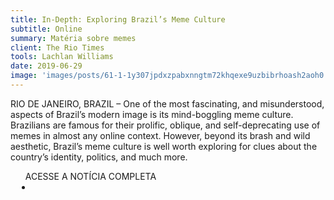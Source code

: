 ```yaml
---
title: In-Depth: Exploring Brazil’s Meme Culture
subtitle: Online
summary: Matéria sobre memes
client: The Rio Times
tools: Lachlan Williams
date: 2019-06-29
image: 'images/posts/61-1-1y307jpdxzpabxnngtm72khqexe9uzbibrhoash2aoh0.png'
---
```


RIO DE JANEIRO, BRAZIL – One of the most fascinating, and misunderstood, aspects of Brazil’s modern image is its mind-boggling meme culture. Brazilians are famous for their prolific, oblique, and self-deprecating use of memes in almost any online context. However, beyond its brash and wild aesthetic, Brazil’s meme culture is well worth exploring for clues about the country’s identity, politics, and much more.

<div class="post__share"><ul class="share__list list-reset">ACESSE A NOTÍCIA COMPLETA<li class="share__item" style="margin-left: 10px"><a class="share__link share__facebook" style="background: #fa5657" href="https://riotimesonline.com/brazil-news/brazil/in-depth-exploring-brazils-meme-culture/" 
onclick=window.open(this.href, 'pop-up', 'left=20,top=20,width=500,height=500,toolbar=1,resizable=0'); return false;" title="Link" rel="nofollow"><i class="fa-solid fa-link"></i></a></li></ul></div>
<!-- <div class="gallery-box"><div class="gallery"><img src="/clipping/images/example-1.jpg" loading="lazy" alt="Project"><img src="/clipping/images/example-2.jpg" loading="lazy" alt="Project"></div><em>Gallery / <a href="https://www.freepik.com/" target="_blank">Freepic</a></em></div> -->